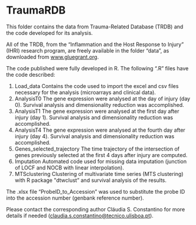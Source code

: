 # TraumaRDB
This folder contains the data from Trauma-Related Database (TRDB) and the code developed for its analysis.


All of the TRDB, from the “Inflammation and the Host Response to Injury” (IHRI) research program, are freely available in the folder “data”, as downloaded from www.gluegrant.org.


The code published were fully developed in R. The following “.R” files have the code described:
1. Load_data
Contains the code used to import the excel and csv files necessary for the analysis (microarrays and clinical data).
2. AnalysisT0
The gene expression were analysed at the day of injury (day 0). Survival analysis and dimensionality reduction was accomplished. 
3. AnalysisT1
The gene expression were analysed at the first day after injury (day 1). Survival analysis and dimensionality reduction was accomplished. 
4. AnalysisT4
The gene expression were analysed at the fourth day after injury (day 4). Survival analysis and dimensionality reduction was accomplished. 
5. Genes_selected_trajectory
The time trajectory of the intersection of genes previously selected at the first 4 days after injury are computed. 
5. Imputation
Automated code used for missing data imputation (junction of LOCF and NOCB with linear interpolation). 
5. MTSclustering
Clustering of multivariate time series (MTS clustering) with R package "dtwclust” and survival analysis of the results. 


The .xlsx file “ProbeID_to_Accession” was used to substitute the probe ID into the accession number (genbank reference number). 


Please contact the corresponding author Cláudia S. Constantino for more details if needed (claudia.s.constantino@tecnico.ulisboa.pt). 


